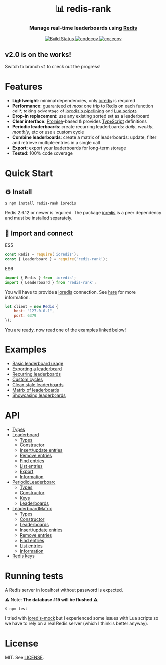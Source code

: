 
<h1 align="center" style="border-bottom: none">📊 redis-rank</h1>
<h3 align="center">Manage real-time leaderboards using <a href="https://redis.io">Redis</a></h3>

<p align="center">
  <a href="https://travis-ci.org/mlomb/redis-rank">
    <img alt="Build Status" src="https://travis-ci.org/mlomb/redis-rank.svg?branch=master">
  </a>
  <a href="https://codecov.io/gh/mlomb/redis-rank">
    <img alt="codecov" src="https://codecov.io/gh/mlomb/redis-rank/branch/master/graph/badge.svg">
  </a>
  <a href="https://www.npmjs.com/package/redis-rank">
    <img alt="codecov" src="https://img.shields.io/npm/v/redis-rank">
  </a>
</p>

## **v2.0 is on the works!**
Switch to branch `v2` to check out the progress!

# Features
* **Lightweight**: minimal dependencies, only [ioredis](https://github.com/luin/ioredis) is required
* **Performance**: guaranteed _at most_ one trip to Redis on each function call*, taking advantage of [ioredis's pipelining](https://github.com/luin/ioredis#pipelining) and [Lua scripts](https://redis.io/commands/eval)
* **Drop-in replacement**: use any existing sorted set as a leaderboard
* **Clear interface**: [Promise](https://developer.mozilla.org/docs/Web/JavaScript/Reference/Global_Objects/Promise)-based & provides [TypeScript](https://www.typescriptlang.org) definitions
* **Periodic leaderboards**: create recurring leaderboards: _daily_, _weekly_, _monthly_, etc or use a custom cycle
* **Combine leaderboards**: create a matrix of leaderboards: update, filter and retrieve multiple entries in a single call
* **Export**: export your leaderboards for long-term storage
* **Tested**: 100% code coverage

# Quick Start

## ⚙️ Install

```shell
$ npm install redis-rank ioredis
```

Redis 2.6.12 or newer is required. The package [ioredis](https://www.npmjs.com/package/ioredis) is a peer dependency and must be installed separately.

## 🔗 Import and connect

ES5
```javascript
const Redis = require('ioredis');
const { Leaderboard } = require('redis-rank');
```
ES6
```javascript
import { Redis } from 'ioredis';
import { Leaderboard } from 'redis-rank';
```

You will have to provide a [ioredis](https://github.com/luin/ioredis) connection.
See [here](https://github.com/luin/ioredis#connect-to-redis) for more information.

```javascript
let client = new Redis({
    host: "127.0.0.1",
    port: 6379
});
```

You are ready, now read one of the examples linked below!

# Examples

* [Basic leaderboard usage](docs/EXAMPLES.md#basic-leaderboard-usage)
* [Exporting a leaderboard](docs/EXAMPLES.md#exporting-a-leaderboard)
* [Recurring leaderboards](docs/EXAMPLES.md#recurring-leaderboards)
* [Custom cycles](docs/EXAMPLES.md#custom-cycles)
* [Clean stale leaderboards](docs/EXAMPLES.md#clean-stale-leaderboards)
* [Matrix of leaderboards](docs/EXAMPLES.md#matrix-of-leaderboards)
* [Showcasing leaderboards](docs/EXAMPLES.md#showcasing-leaderboards)

# API

* [Types](docs/#types)
* [Leaderboard](docs/Leaderboard.md)
  * [Types](docs/Leaderboard.md#types)
  * [Constructor](docs/Leaderboard.md#constructor)
  * [Insert/update entries](docs/Leaderboard.md#insertupdate-entries)
  * [Remove entries](docs/Leaderboard.md#remove-entries)
  * [Find entries](docs/Leaderboard.md#find-entries)
  * [List entries](docs/Leaderboard.md#list-entries)
  * [Export](docs/Leaderboard.md#export)
  * [Information](docs/Leaderboard.md#information)
* [PeriodicLeaderboard](docs/PeriodicLeaderboard.md)
  * [Types](docs/PeriodicLeaderboard.md#types)
  * [Constructor](docs/PeriodicLeaderboard.md#constructor)
  * [Keys](docs/PeriodicLeaderboard.md#keys)
  * [Leaderboards](docs/PeriodicLeaderboard.md#leaderboards)
* [LeaderboardMatrix](docs/LeaderboardMatrix.md)
  * [Types](docs/LeaderboardMatrix.md#types)
  * [Constructor](docs/LeaderboardMatrix.md#constructor)
  * [Leaderboards](docs/LeaderboardMatrix.md#leaderboards)
  * [Insert/update entries](docs/LeaderboardMatrix.md#insertupdate-entries)
  * [Remove entries](docs/LeaderboardMatrix.md#remove-entries)
  * [Find entries](docs/LeaderboardMatrix.md#find-entries)
  * [List entries](docs/LeaderboardMatrix.md#list-entries)
  * [Information](docs/LeaderboardMatrix.md#information)
* [Redis keys](docs/#redis-keys)

# Running tests

A Redis server in localhost without password is expected.

⚠️ Note: **The database #15 will be flushed** ⚠️

```shell
$ npm test
```

I tried with [ioredis-mock](https://www.npmjs.com/package/ioredis-mock) but I experienced some issues with Lua scripts so we have to rely on a real Redis server (which I think is better anyway).

# License

MIT. See [LICENSE](LICENSE).
